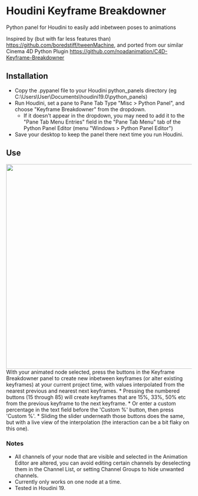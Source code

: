 # Houdini Keyframe Breakdowner
Python panel for Houdini to easily add inbetween poses to animations

Inspired by (but with far less features than) https://github.com/boredstiff/tweenMachine,
and ported from our similar Cinema 4D Python Plugin https://github.com/noadanimation/C4D-Keyframe-Breakdowner

## Installation
* Copy the .pypanel file to your Houdini python_panels directory (eg C:\Users\User\Documents\houdini19.0\python_panels)
* Run Houdini, set a pane to Pane Tab Type "Misc > Python Panel", and choose "Keyframe Breakdowner" from the dropdown.
  * If it doesn't appear in the dropdown, you may need to add it to the "Pane Tab Menu Entries" field in the "Pane Tab Menu" tab of the Python Panel Editor (menu "Windows > Python Panel Editor")
* Save your desktop to keep the panel there next time you run Houdini.

## Use
<img src="https://media.giphy.com/media/UL2bJ1t1PoqjmcKrlG/giphy.gif" width="554">
With your animated node selected, press the buttons in the Keyframe Breakdowner panel to create new inbetween keyframes (or alter existing keyframes) at your current project time, with values interpolated from the nearest previous and nearest next keyframes.
   * Pressing the numbered buttons (15 through 85) will create keyframes that are 15%, 33%, 50% etc from the previous keyframe to the next keyframe.
   * Or enter a custom percentage in the text field before the 'Custom %' button, then press 'Custom %'.
   * Sliding the slider underneath those buttons does the same, but with a live view of the interpolation (the interaction can be a bit flaky on this one).

### Notes
* All channels of your node that are visible and selected in the Animation Editor are altered, you can avoid editing certain channels by deselecting them in the Channel List, or setting Channel Groups to hide unwanted channels.
* Currently only works on one node at a time.
* Tested in Houdini 19.
